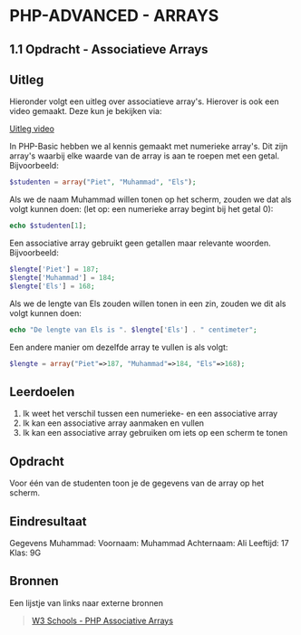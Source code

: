 # PHP-ADVANCED - ARRAYS

## 1.1 Opdracht - Associatieve Arrays

## Uitleg

Hieronder volgt een uitleg over associatieve array's. Hierover is ook een video gemaakt. Deze kun je bekijken via:

[Uitleg video](https://web.microsoftstream.com/video/25e19156-d010-46f4-a275-d94b8db2ec4c)

In PHP-Basic hebben we al kennis gemaakt met numerieke array's. Dit zijn array's waarbij elke waarde van de array is aan te roepen met een getal. Bijvoorbeeld:

```php
$studenten = array("Piet", "Muhammad", "Els");
```

Als we de naam Muhammad willen tonen op het scherm, zouden we dat als volgt kunnen doen: (let op: een numerieke array begint bij het getal 0):

```php
echo $studenten[1];
```

Een associative array gebruikt geen getallen maar relevante woorden. Bijvoorbeeld:

```php
$lengte['Piet'] = 187;
$lengte['Muhammad'] = 184;
$lengte['Els'] = 168;
```

Als we de lengte van Els zouden willen tonen in een zin, zouden we dit als volgt kunnen doen:

```php
echo "De lengte van Els is ". $lengte['Els'] . " centimeter";
```

Een andere manier om dezelfde array te vullen is als volgt:

```php
$lengte = array("Piet"=>187, "Muhammad"=>184, "Els"=>168);

```

## Leerdoelen

1. Ik weet het verschil tussen een numerieke- en een associative array
2. Ik kan een associative array aanmaken en vullen
3. Ik kan een associative array gebruiken om iets op een scherm te tonen

## Opdracht

Voor één van de studenten toon je de gegevens van de array op het scherm.

## Eindresultaat

Gegevens Muhammad:
Voornaam: Muhammad
Achternaam: Ali
Leeftijd: 17
Klas: 9G

## Bronnen

Een lijstje van links naar externe bronnen

>[W3 Schools - PHP Associative Arrays](https://www.w3schools.com/php/php_arrays_associative.asp)  
